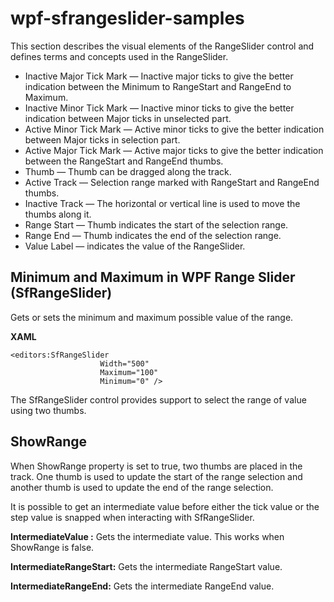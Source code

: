 # wpf-sfrangeslider-samples

This section describes the visual elements of the RangeSlider control and defines terms and concepts used in the RangeSlider.

- Inactive Major Tick Mark — Inactive major ticks to give the better indication between the Minimum to RangeStart and RangeEnd to Maximum.
- Inactive Minor Tick Mark — Inactive minor ticks to give the better indication between Major ticks in unselected part.
- Active Minor Tick Mark — Active minor ticks to give the better indication between Major ticks in selection part.
- Active Major Tick Mark — Active major ticks to give the better indication between the RangeStart and RangeEnd thumbs.
- Thumb — Thumb can be dragged along the track.
- Active Track — Selection range marked with RangeStart and RangeEnd thumbs.
- Inactive Track — The horizontal or vertical line is used to move the thumbs along it.
- Range Start — Thumb indicates the start of the selection range.
- Range End — Thumb indicates the end of the selection range.
- Value Label — indicates the value of the RangeSlider.

## Minimum and Maximum in WPF Range Slider (SfRangeSlider)

Gets or sets the minimum and maximum possible value of the range.

**XAML**
```
<editors:SfRangeSlider
                    Width="500"
                    Maximum="100"
                    Minimum="0" />
```

The SfRangeSlider control provides support to select the range of value using two thumbs.

## ShowRange

When ShowRange property is set to true, two thumbs are placed in the track. One thumb is used to update the start of the range selection and another thumb is used to update the end of the range selection.

It is possible to get an intermediate value before either the tick value or the step value is snapped when interacting with SfRangeSlider.

**IntermediateValue :** Gets the intermediate value. This works when ShowRange is false.

**IntermediateRangeStart:** Gets the intermediate RangeStart value.

**IntermediateRangeEnd:** Gets the intermediate RangeEnd value.
